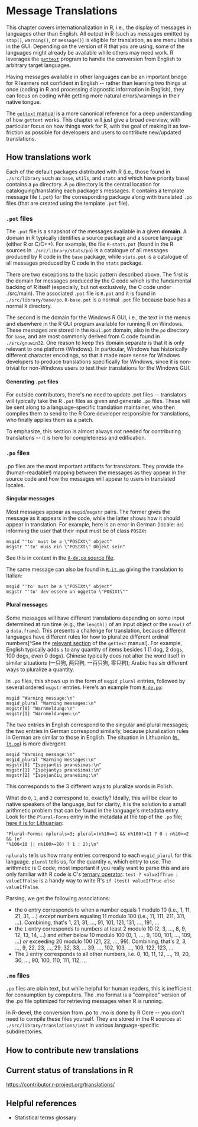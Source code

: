 # Message Translations

This chapter covers internationalization in R, i.e., the display of messages in languages other than English. All
output in R (such as messages emitted by `stop()`, `warning()`, or `message()`) is eligible for translation, as
are menu labels in the GUI. Depending on the version of R that you are using, some of the languages might already
be available while others may need work. R leverages the [`gettext`](https://www.gnu.org/software/gettext/) program
to handle the conversion from English to arbitrary target languages.

Having messages available in other languages can be an important bridge for R learners not confident in English --
rather than learning two things at once (coding in R and processing diagnostic information in English), they can
focus on coding while getting more natural errors/warnings in their native tongue.

The [`gettext` manual](https://www.gnu.org/software/gettext/manual/index.html) is a more canonical reference for a
deep understanding of how `gettext` works. This chapter will just give a broad overview, with particular focus on
how things work for R, with the goal of making it as low-friction as possible for developers and users to contribute
new/updated translations.

## How translations work

Each of the default packages distributed with R (i.e., those found in `./src/library` such as `base`, `utils`,
and `stats` and which have priority base) contains a `po` directory. A `po` directory is the central location for cataloguing/translating each package's messages. It contains a template message file (`.pot`) for the corresponding package along with translated `.po` files (that are created using the template `.pot` file).

### `.pot` files

The `.pot` file is a snapshot of the messages available in a given **domain**. A domain in R typically identifies
a source package and a source language (either R or C/C++). For example, the file `R-stats.pot`
(found in the R sources in `./src/library/stats/po`) is a catalogue of all messages produced by R code in the
`base` package, while `stats.pot` is a catalogue of all messages produced by C code in the `stats` package.

There are two exceptions to the basic pattern described above. The first is the domain for messages produced by
the C code which is the fundamental backing of R itself (especially, but not exclusively, the C code under
./src/main). The associated `.pot` file is `R.pot` and it is found in `./src/library/base/po`. `R-base.pot` is a
normal `.pot` file because base has a normal `R` directory.

The second is the domain for the Windows R GUI, i.e., the text in the menus and elsewhere in the R GUI program
available for running R on Windows. These messages are stored in the `RGui.pot` domain, also in the `po`
directory for `base`, and are most commonly derived from C code found in `./src/gnuwin32`. One reason to keep
this domain separate is that it is only relevant to one platform (Windows). In particular, Windows has historically
different character encodings, so that it made more sense for Windows developers to produce translations specifically for Windows, since it is non-trivial for non-Windows users to test their translations for the Windows GUI.

#### Generating `.pot` files

For outside contributors, there's no need to update .pot files -- translators will typically take the R `.pot` files
as given and generate `.po` files. These will be sent along to a language-specific translation maintainer, who then
compiles them to send to the R Core developer responsible for translations, who finally applies them as a patch.

To emphasize, this section is almost always not needed for contributing translations -- it is here for
completeness and edification.

### `.po` files

.po files are the most important artifacts for translators. They provide the (human-readable!) mapping between
the messages as they appear in the source code and how the messages will appear to users in translated locales.

#### Singular messages

Most messages appear as `msgid`/`msgstr` pairs. The former gives the message as it appears in the code, while the
latter shows how it should appear in translation. For example, here is an error in German (locale: `de`) informing
the user that their input must be of class `POSIXt`

```
msgid "'to' must be a \"POSIXt\" object"
msgstr "'to' muss ein \"POSIXt\" Objekt sein"
```

See this in context in the [`R-de.po` source file](https://svn.r-project.org/R/trunk/src/library/base/po/R-de.po).

The same message can also be found in
[`R-it.po`](https://svn.r-project.org/R/trunk/src/library/base/po/R-it.po)
giving the translation to Italian:

```
msgid "'to' must be a \"POSIXt\" object"
msgstr "'to' dev'essere un oggetto \"POSIXt\""
```

#### Plural messages

Some messages will have different translations depending on some input determined at run time (e.g., the `length()` of
an input object or the `nrow()` of a `data.frame`). This presents a challenge for translation, because different languages
have different rules for how to pluralize different ordinal
numbers[^See the [relevant section](https://www.gnu.org/software/gettext/manual/html_node/Plural-forms.html) of the `gettext` manual].
For example, English typically adds `s` to any quantity of items besides 1 (1 dog, 2 dog`s`, 100 dog`s`, even 0 dog`s`).
Chinese typically does not alter the word itself in similar situations (一只狗, 两只狗, 一百只狗, 零只狗); Arabic has _six_
different ways to pluralize a quantity.

In `.po` files, this shows up in the form of `msgid_plural` entries, followed by several ordered `msgstr` entries. Here's an example from
[`R-de.po`](https://github.com/r-devel/r-svn/blob/c715d61cb74b3fee2d035faed9b258e86e420b75/src/library/base/po/R-de.po#L2015-L2018):

```
msgid "Warning message:\n"
msgid_plural "Warning messages:\n"
msgstr[0] "Warnmeldung:\n"
msgstr[1] "Warnmeldungen:\n"
```

The two entries in English correspond to the singular and plural messages; the two entries in German correspond similarly, because
pluralization rules in German are similar to those in English. The situation in Lithuanian
([`R-lt.po`](https://github.com/r-devel/r-svn/blob/c715d61cb74b3fee2d035faed9b258e86e420b75/src/library/base/po/R-lt.po#L1999-L2003))
is more divergent:

```
msgid "Warning message:\n"
msgid_plural "Warning messages:\n"
msgstr[0] "Įspėjantis pranešimas:\n"
msgstr[1] "Įspėjantys pranešimai:\n"
msgstr[2] "Įspėjančių pranešimų:\n"
```

This corresponds to the 3 different ways to pluralize words in Polish.

What do `0`, `1`, and `2` correspond to, exactly? Ideally, this will be clear to native speakers of the language, but for
clarity, it is the solution to a small arithmetic problem that can be found in the language's metadata entry. Look for the
`Plural-Forms` entry in the metadata at the top of the `.po` file;
[here it is for Lithuanian](https://github.com/r-devel/r-svn/blob/c715d61cb74b3fee2d035faed9b258e86e420b75/src/library/base/po/R-lt.po#L18-L19):

```
"Plural-Forms: nplurals=3; plural=(n%10==1 && n%100!=11 ? 0 : n%10>=2 && (n"
"%100<10 || n%100>=20) ? 1 : 2);\n"
```

`nplurals` tells us how many entries correspond to each `msgid_plural` for this language. `plural` tells us, for the
quantity `n`, which entry to use. The arithmetic is C code; most important if you really want to parse this and are only
familiar with R code is C's [ternary operator](https://en.wikipedia.org/wiki/%3F:): `test ? valueIfTrue : valueIfFalse`
is a handy way to write R's `if (test) valueIfTrue else valueIfFalse`.

Parsing, we get the following associations:

 - the `0` entry corresponds to when a number equals 1 modulo 10 (i.e., 1, 11, 21, 31, ...) _except_ numbers equaling
   11 modulo 100 (i.e., 11, 111, 211, 311, ...). Combining, that's 1, 21, 31, ..., 91, 101, 121, 131, ..., 191, ...
 - the `1` entry corresponds to numbers at least 2 modulo 10 (2, 3, ..., 8, 9, 12, 13, 14, ...) and _either_
   below 10 modulo 100 (0, 1, ..., 9, 100, 101, ..., 109, ...) _or_ exceeding 20 modulo 100 (21, 22, ..., 99). Combining,
   that's 2, 3, ..., 9, 22, 23, ..., 29, 32, 33, ... 39, ..., 102, 103, ..., 109, 122, 123, ...
 - The `2` entry corresponds to all other numbers, i.e. 0, 10, 11, 12, ..., 19, 20, 30, ..., 90, 100, 110, 111, 112, ...

<!-- TODO(michaelchirico): How to discover a new `nplurals/plural`. -->
<!-- TODO(michaelchirico): sprintf templates (`%s`) and redirections (`%1$s`) -->
<!-- TODO(michaelchirico): fuzzy translations -->

### `.mo` files

`.po` files are plain text, but while helpful for human readers, this is inefficient for consumption by computers.
The .mo format is a "compiled" version of the .po file optimized for retrieving messages when R is running.

In R-devel, the conversion from .po to .mo is done by R Core -- you don't need to compile these files yourself.
They are stored in the R sources at `./src/library/translations/inst` in various language-specific subdirectories.

## How to contribute new translations

<!-- TODO(michaelchirico): Creating and editing .po files, testing the translations worked, **encoding**, translation teams, release schedule -->

## Current status of translations in R

https://contributor.r-project.org/translations/

## Helpful references

 - Statistical terms glossary
